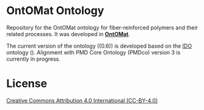 # OntOMat Ontology
Repository for the OntOMat ontology for fiber-reinforced polymers and their related processes. It was developed in **[OntOMat](https://www.materialdigital.de/project/20)**.

The current version of the ontology ((0.6)) is developed based on the [IDO](https://www.iso.org/standard/87560.html) ontology (). Alignment with PMD Core Ontology (PMDco) version 3 is currently in progress.

# License
[Creative Commons Attribution 4.0 International (CC-BY-4.0)](https://creativecommons.org/licenses/by/4.0/)
